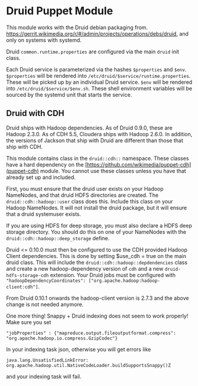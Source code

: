 # Druid Puppet Module

This module works with the Druid debian packaging from.
https://gerrit.wikimedia.org/r/#/admin/projects/operations/debs/druid, and only
on systems with systemd.

Druid `common.runtime.properties` are configured via the main `druid`
init class.

Each Druid service is parameterized via the hashes `$properties` and
`$env`.  `$properties` will be rendered into
`/etc/druid/$service/runtime.properties`.  These will be picked up by
an individual Druid service. `$env` will be rendered into
`/etc/druid/$service/$env.sh`.  These shell environment variables will be
sourced by the systemd unit that starts the service.

## Druid with CDH
Druid ships with Hadoop dependencies.  As of Druid 0.9.0, these are
Hadoop 2.3.0. As of CDH 5.5, Cloudera ships with Hadoop 2.6.0.  In addition,
the versions of Jackson that ship with Druid are different than those that
ship with CDH.

This module contains class in the `druid::cdh::` namespace.  These classes
have a hard dependency on the [https://github.com/wikimedia/puppet-cdh](puppet-cdh)
module.  You cannot use these classes unless you have that already set up
and included.

First, you must ensure that the druid user exists on your Hadoop NameNodes,
and that druid HDFS directories are created.  The `druid::cdh::hadoop::user`
class does this.  Include this class on your Hadoop NameNodes.  It will not
install the druid package, but it will ensure that a druid systemuser exists.

If you are using HDFS for deep storage, you must also declare a HDFS deep storage
directory.  You should do this on one of your NameNodes with the
`druid::cdh::hadoop::deep_storage` define.

Druid <= 0.10.0 must then be configured to use the CDH provided Hadoop Client
dependencies. This is done by setting $use_cdh = true on the main druid class.
This will include the `druid::cdh::hadoop::depdendencies`
class and create a new hadoop-dependency version of `cdh` and a new
`druid-hdfs-storage-cdh` extension.  Your Druid jobs must be configured with
`"hadoopDependencyCoordinates": ["org.apache.hadoop:hadoop-client:cdh"]`.

From Druid 0.10.1 onwards the hadoop-client version is 2.7.3 and the above change
is not needed anymore.

One more thing!  Snappy + Druid indexing does not seem to work properly!
Make sure you set

```
"jobProperties" : {"mapreduce.output.fileoutputformat.compress": "org.apache.hadoop.io.compress.GzipCodec"}
```

In your indexing task json, otherwise you will get errors like
```
java.lang.UnsatisfiedLinkError: org.apache.hadoop.util.NativeCodeLoader.buildSupportsSnappy()Z
```

and your indexing task will fail.
